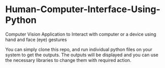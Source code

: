 # Human-Computer-Interface-Using-Python
Computer Vision Application to  Interact with computer or a device using hand and face (eye) gestures

You can simply clone this repo, and run individual python files on your system to get the outputs. The outputs will be displayed and you can use the necessary libraries to change them with required action.
